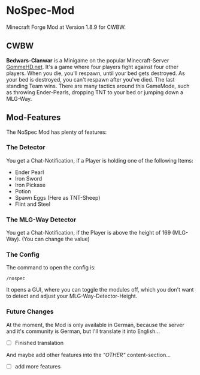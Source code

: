 # NoSpec-Mod
Minecraft Forge Mod at Version 1.8.9 for CWBW.

## CWBW
**Bedwars-Clanwar** is a Minigame on the popular Minecraft-Server [GommeHD.net](gommehd.net).
It's a game where four players fight against four other players.
When you die, you'll respawn, until your bed gets destroyed. As your bed is destroyed, you can't respawn after you've died.
The last standing Team wins.
There are many tactics around this GameMode, such as throwing Ender-Pearls, dropping TNT to your bed or jumping down a MLG-Way.

## Mod-Features
The NoSpec Mod has plenty of features:

### The Detector
You get a Chat-Notification, if a Player is holding one of the following Items:
- Ender Pearl
- Iron Sword
- Iron Pickaxe
- Potion
- Spawn Eggs (Here as TNT-Sheep)
- Flint and Steel

### The MLG-Way Detector
You get a Chat-Notification, if the Player is above the height of 169 (MLG-Way).
(You can change the value)


### The Config
The command to open the config is:
```
/nospec
```
It opens a GUI, where you can toggle the modules off, which you don't want to detect and adjust your MLG-Way-Detector-Height.

### Future Changes
At the moment, the Mod is only available in German, because the server and it's community is German, but I'll translate it into English...
- [ ] Finished translation

And maybe add other features into the *"OTHER"* content-section...
- [ ] add more features

